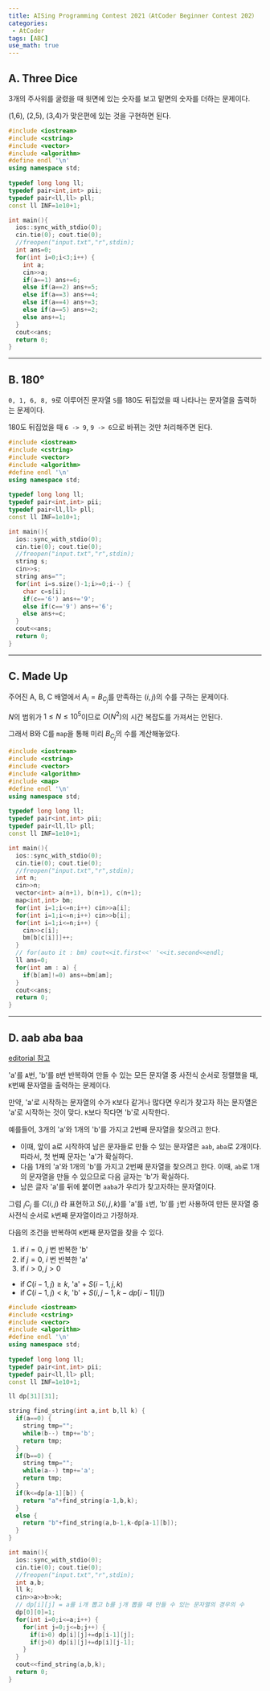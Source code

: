 ```yaml
---
title: AISing Programming Contest 2021（AtCoder Beginner Contest 202）
categories:
 - AtCoder
tags: [ABC]
use_math: true
---
```

## A. Three Dice

3개의 주사위를 굴렸을 때 윗면에 있는 숫자를 보고 밑면의 숫자를 더하는 문제이다.

(1,6), (2,5), (3,4)가 맞은편에 있는 것을 구현하면 된다.

```cpp
#include <iostream>
#include <cstring>
#include <vector>
#include <algorithm>
#define endl '\n'
using namespace std;
 
typedef long long ll;
typedef pair<int,int> pii;
typedef pair<ll,ll> pll;
const ll INF=1e10+1;

int main(){
  ios::sync_with_stdio(0);
  cin.tie(0); cout.tie(0);
  //freopen("input.txt","r",stdin);
  int ans=0;
  for(int i=0;i<3;i++) {
    int a;
    cin>>a;
    if(a==1) ans+=6;
    else if(a==2) ans+=5;
    else if(a==3) ans+=4;
    else if(a==4) ans+=3;
    else if(a==5) ans+=2;
    else ans+=1;
  }
  cout<<ans;
  return 0;
}
```
---

## B. 180°

`0, 1, 6, 8, 9`로 이루어진 문자열 `S`를 180도 뒤집었을 때 나타나는 문자열을 출력하는 문제이다.

180도 뒤집었을 때 `6 -> 9`, `9 -> 6`으로 바뀌는 것만 처리해주면 된다.
```cpp
#include <iostream>
#include <cstring>
#include <vector>
#include <algorithm>
#define endl '\n'
using namespace std;
 
typedef long long ll;
typedef pair<int,int> pii;
typedef pair<ll,ll> pll;
const ll INF=1e10+1;

int main(){
  ios::sync_with_stdio(0);
  cin.tie(0); cout.tie(0);
  //freopen("input.txt","r",stdin);
  string s;
  cin>>s;
  string ans="";
  for(int i=s.size()-1;i>=0;i--) {
    char c=s[i];
    if(c=='6') ans+='9';
    else if(c=='9') ans+='6';
    else ans+=c;
  }
  cout<<ans;
  return 0;
}
```
---

## C. Made Up

주어진 A, B, C 배열에서 $A_i=B_{C_j}$를 만족하는 $(i,j)$의 수를 구하는 문제이다.

$N$의 범위가 $1≤N≤10^5$이므로 $O(N^2)$의 시간 복잡도를 가져서는 안된다.

그래서 B와 C를 `map`을 통해 미리 $B_{C_j}$의 수를 계산해놓았다.


```cpp
#include <iostream>
#include <cstring>
#include <vector>
#include <algorithm>
#include <map>
#define endl '\n'
using namespace std;
 
typedef long long ll;
typedef pair<int,int> pii;
typedef pair<ll,ll> pll;
const ll INF=1e10+1;

int main(){
  ios::sync_with_stdio(0);
  cin.tie(0); cout.tie(0);
  //freopen("input.txt","r",stdin);
  int n;
  cin>>n;
  vector<int> a(n+1), b(n+1), c(n+1);
  map<int,int> bm;
  for(int i=1;i<=n;i++) cin>>a[i];
  for(int i=1;i<=n;i++) cin>>b[i];
  for(int i=1;i<=n;i++) {
    cin>>c[i];
    bm[b[c[i]]]++;
  }
  // for(auto it : bm) cout<<it.first<<' '<<it.second<<endl;
  ll ans=0;
  for(int am : a) {
    if(b[am]!=0) ans+=bm[am];
  }
  cout<<ans;
  return 0;
}
```
---

## D. aab aba baa

[editorial 참고](https://atcoder.jp/contests/abc202/editorial/1893)

'a'를 `A`번, 'b'를 `B`번 반복하여 만들 수 있는 모든 문자열 중 사전식 순서로 정렬했을 때, `K`번째 문자열을 출력하는 문제이다.

만약, 'a'로 시작하는 문자열의 수가 `K`보다 같거나 많다면 우리가 찾고자 하는 문자열은 'a'로 시작하는 것이 맞다. `K`보다 작다면 'b'로 시작한다.

예를들어, 3개의 'a'와 1개의 'b'를 가지고 2번째 문자열을 찾으려고 한다.
- 이때, 앞이 a로 시작하여 남은 문자들로 만들 수 있는 문자열은 `aab`, `aba`로 2개이다. 따라서, 첫 번째 문자는 'a'가 확실하다.
- 다음 1개의 'a'와 1개의 'b'를 가지고 2번째 문자열을 찾으려고 한다. 이때, `ab`로 1개의 문자열을 만들 수 있으므로 다음 글자는 'b'가 확실하다.
- 남은 글자 'a'를 뒤에 붙이면 `aaba`가 우리가 찾고자하는 문자열이다.


그럼 ${}_i \mathrm{C}_j$ 를 $C(i,j)$ 라 표현하고 $S(i,j,k)$를 'a'를 `i`번, 'b'를 `j`번 사용하여 만든 문자열 중 사전식 순서로 `k`번째 문자열이라고 가정하자.

다음의 조건을 반복하여 `K`번째 문자열을 찾을 수 있다.
1. if $i = 0$, $j$ 번 반복한 'b'
2. if $j = 0$, $i$ 번 반복한 'a'
3. if $i>0, j>0$
- if $C(i-1,j) ≥ k$, 'a' + $S(i-1,j,k)$
- if $C(i-1,j) < k$, 'b' + $S(i,j-1,k-dp[i-1][j])$

```cpp
#include <iostream>
#include <cstring>
#include <vector>
#include <algorithm>
#define endl '\n'
using namespace std;
 
typedef long long ll;
typedef pair<int,int> pii;
typedef pair<ll,ll> pll;
const ll INF=1e10+1;

ll dp[31][31];

string find_string(int a,int b,ll k) {
  if(a==0) {
    string tmp="";
    while(b--) tmp+='b';
    return tmp;
  }
  if(b==0) {
    string tmp="";
    while(a--) tmp+='a';
    return tmp;
  }
  if(k<=dp[a-1][b]) {
    return "a"+find_string(a-1,b,k);
  }
  else {
    return "b"+find_string(a,b-1,k-dp[a-1][b]);
  }
}

int main(){
  ios::sync_with_stdio(0);
  cin.tie(0); cout.tie(0);
  //freopen("input.txt","r",stdin);
  int a,b;
  ll k;
  cin>>a>>b>>k;
  // dp[i][j] = a를 i개 뽑고 b를 j개 뽑을 때 만들 수 있는 문자열의 경우의 수
  dp[0][0]=1;
  for(int i=0;i<=a;i++) {
    for(int j=0;j<=b;j++) {
      if(i>0) dp[i][j]+=dp[i-1][j];
      if(j>0) dp[i][j]+=dp[i][j-1];
    }
  }
  cout<<find_string(a,b,k);
  return 0;
}
```